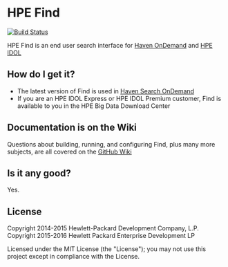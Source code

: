 # HPE Find
[![Build Status](https://travis-ci.org/hpe-idol/find.svg?branch=master)](https://travis-ci.org/hpe-idol/find)

HPE Find is an end user search interface for [Haven OnDemand](https://www.havenondemand.com) and [HPE IDOL](http://www8.hp.com/uk/en/software-solutions/information-data-analytics-idol/index.html)

## How do I get it?
- The latest version of Find is used in [Haven Search OnDemand](https://search.havenondemand.com/)
- If you are an HPE IDOL Express or HPE IDOL Premium customer, Find is available to you in the HPE Big Data Download Center

## Documentation is on the Wiki

Questions about building, running, and configuring Find, plus many more subjects, are all covered on the [GitHub Wiki](https://github.com/hpe-idol/find/wiki)

## Is it any good?
Yes.

## License
Copyright 2014-2015 Hewlett-Packard Development Company, L.P.
Copyright 2015-2016 Hewlett Packard Enterprise Development LP

Licensed under the MIT License (the "License"); you may not use this project except in compliance with the License.
